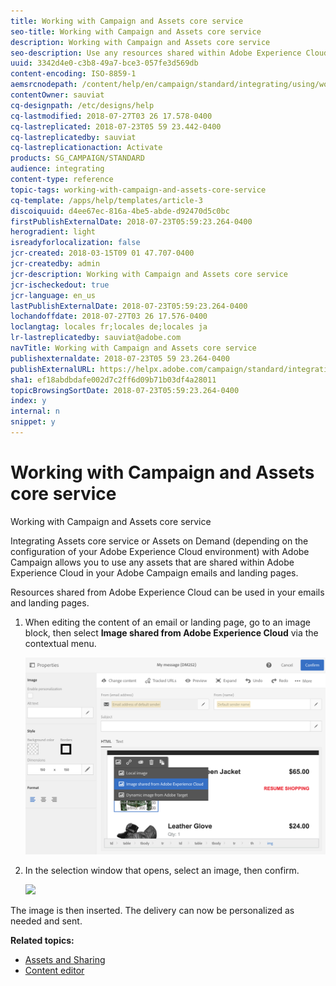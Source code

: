 ```yaml
---
title: Working with Campaign and Assets core service
seo-title: Working with Campaign and Assets core service
description: Working with Campaign and Assets core service
seo-description: Use any resources shared within Adobe Experience Cloud in your Adobe Campaign messages and landing pages thanks to the Assets core service integration.
uuid: 3342d4e0-c3b8-49a7-bce3-057fe3d569db
content-encoding: ISO-8859-1
aemsrcnodepath: /content/help/en/campaign/standard/integrating/using/working-with-campaign-and-assets-core-service
contentOwner: sauviat
cq-designpath: /etc/designs/help
cq-lastmodified: 2018-07-27T03 26 17.578-0400
cq-lastreplicated: 2018-07-23T05 59 23.442-0400
cq-lastreplicatedby: sauviat
cq-lastreplicationaction: Activate
products: SG_CAMPAIGN/STANDARD
audience: integrating
content-type: reference
topic-tags: working-with-campaign-and-assets-core-service
cq-template: /apps/help/templates/article-3
discoiquuid: d4ee67ec-816a-4be5-abde-d92470d5c0bc
firstPublishExternalDate: 2018-07-23T05:59:23.264-0400
herogradient: light
isreadyforlocalization: false
jcr-created: 2018-03-15T09 01 47.707-0400
jcr-createdby: admin
jcr-description: Working with Campaign and Assets core service
jcr-ischeckedout: true
jcr-language: en_us
lastPublishExternalDate: 2018-07-23T05:59:23.264-0400
lochandoffdate: 2018-07-27T03 26 17.576-0400
loclangtag: locales fr;locales de;locales ja
lr-lastreplicatedby: sauviat@adobe.com
navTitle: Working with Campaign and Assets core service
publishexternaldate: 2018-07-23T05 59 23.264-0400
publishExternalURL: https://helpx.adobe.com/campaign/standard/integrating/using/working-with-campaign-and-assets-core-service.html
sha1: ef18abdbdafe002d7c2ff6d09b71b03df4a28011
topicBrowsingSortDate: 2018-07-23T05:59:23.264-0400
index: y
internal: n
snippet: y
---
```


# Working with Campaign and Assets core service

Working with Campaign and Assets core service

Integrating Assets core service or Assets on Demand (depending on the configuration of your Adobe Experience Cloud environment) with Adobe Campaign allows you to use any assets that are shared within Adobe Experience Cloud in your Adobe Campaign emails and landing pages.

Resources shared from Adobe Experience Cloud can be used in your emails and landing pages.

1. When editing the content of an email or landing page, go to an image block, then select **Image shared from Adobe Experience Cloud** via the contextual menu.

   ![](assets/dam_insert_image_dce.png)

1. In the selection window that opens, select an image, then confirm.

   ![](assets/dam_shared_image_selection.png)

The image is then inserted. The delivery can now be personalized as needed and sent.

**Related topics:**

* [Assets and Sharing](https://marketing.adobe.com/resources/help/en_US/mcloud/experience-cloud-assets.html) 
* [Content editor](../../designing/using/example--email-personalization.md)

